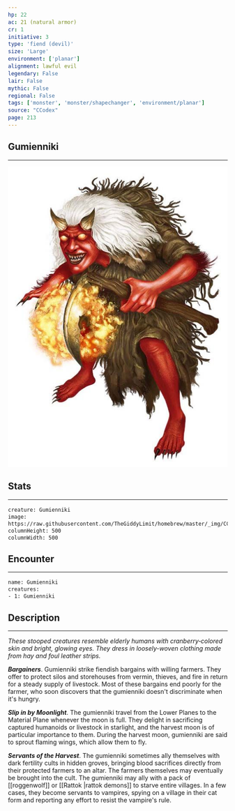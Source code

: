 ```yaml
---
hp: 22
ac: 21 (natural armor)
cr: 1
initiative: 3
type: 'fiend (devil)'    
size: 'Large'
environment: ['planar']
alignment: lawful evil
legendary: False
lair: False
mythic: False
regional: False
tags: ['monster', 'monster/shapechanger', 'environment/planar']
source: "CCodex"
page: 213
---
```


## Gumienniki
---

![|600](https://raw.githubusercontent.com/TheGiddyLimit/homebrew/master/_img/CCodex/gumienniki.jpg)

## Stats
---

```statblock
creature: Gumienniki
image: https://raw.githubusercontent.com/TheGiddyLimit/homebrew/master/_img/CCodex/gumienniki_token.png
columnHeight: 500
columnWidth: 500
```

## Encounter
---

```encounter-table
name: Gumienniki
creatures:
- 1: Gumienniki
```

## Description
---
_These stooped creatures resemble elderly humans with cranberry‑colored skin and bright, glowing eyes. They dress in loosely-woven clothing made from hay and foul leather strips._

**_Bargainers_**. Gumienniki strike fiendish bargains with willing farmers. They offer to protect silos and storehouses from vermin, thieves, and fire in return for a steady supply of livestock. Most of these bargains end poorly for the farmer, who soon discovers that the gumienniki doesn't discriminate when it's hungry.


**_Slip in by Moonlight_**. The gumienniki travel from the Lower Planes to the Material Plane whenever the moon is full. They delight in sacrificing captured humanoids or livestock in starlight, and the harvest moon is of particular importance to them. During the harvest moon, gumienniki are said to sprout flaming wings, which allow them to fly.


**_Servants of the Harvest_**. The gumienniki sometimes ally themselves with dark fertility cults in hidden groves, bringing blood sacrifices directly from their protected farmers to an altar. The farmers themselves may eventually be brought into the cult. The gumienniki may ally with a pack of [[roggenwolf]] or [[Rattok \|rattok demons]] to starve entire villages. In a few cases, they become servants to vampires, spying on a village in their cat form and reporting any effort to resist the vampire's rule.






